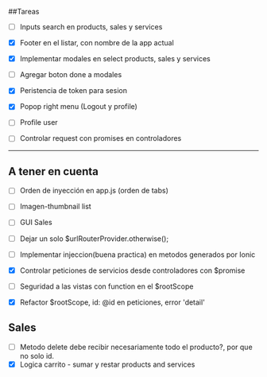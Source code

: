 ##Tareas

- [ ] Inputs search en products, sales y services
- [x] Footer en el listar, con nombre de la app actual
- [x] Implementar modales en select products, sales y services
- [ ] Agregar boton done a modales
- [x] Peristencia de token para sesion
- [x] Popop right menu (Logout y profile)
- [ ] Profile user
- [ ] Controlar request con promises en controladores



***

## A tener en cuenta

- [ ] Orden de inyección en app.js (orden  de tabs)
- [ ] Imagen-thumbnail list 
- [ ] GUI Sales
- [ ] Dejar un solo $urlRouterProvider.otherwise();
- [ ] Implementar injeccion(buena practica) en metodos generados por Ionic
- [x] Controlar peticiones de servicios desde controladores con $promise
- [ ] Seguridad a las vistas con function en el $rootScope
- [x] Refactor $rootScope, id: @id en peticiones, error 'detail'



## Sales

- [ ] Metodo delete debe recibir necesariamente todo el producto?, por que no solo id. 
- [x] Logica carrito - sumar y restar products and services
